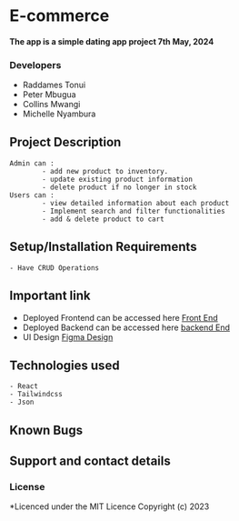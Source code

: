 # E-commerce
#### The app is a simple dating app project 7th May, 2024

### Developers
- Raddames Tonui
- Peter Mbugua
- Collins Mwangi
- Michelle Nyambura
## Project Description
    Admin can : 
            - add new product to inventory.  
            - update existing product information  
            - delete product if no longer in stock 
    Users can : 
            - view detailed information about each product 
            - Implement search and filter functionalities 
            - add & delete product to cart 

## Setup/Installation Requirements
    - Have CRUD Operations

       
## Important link
- Deployed Frontend can be accessed here [Front End]()  
- Deployed Backend can be accessed here [backend End]()
- UI Design [Figma Design](https://www.figma.com/file/wmsZejWCQ5Q9AzasaT6Cih/Untitled?type=design&node-id=2-3&mode=design&t=BLufO13MRmf0ByR2-0)

## Technologies used
   
    - React
    - Tailwindcss
    - Json

## Known Bugs
   


## Support and contact details

### License
*Licenced under the MIT Licence
Copyright (c) 2023 
